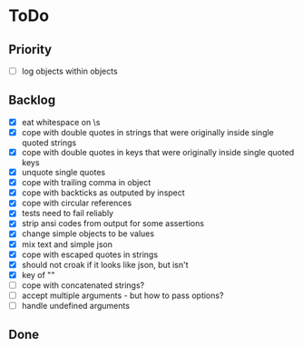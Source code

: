 # ToDo

## Priority

-   [ ] log objects within objects

## Backlog

-   [x] eat whitespace on \s
-   [x] cope with double quotes in strings that were originally inside single quoted strings
-   [x] cope with double quotes in keys that were originally inside single quoted keys
-   [x] unquote single quotes
-   [x] cope with trailing comma in object
-   [x] cope with backticks as outputed by inspect
-   [x] cope with circular references
-   [x] tests need to fail reliably
-   [x] strip ansi codes from output for some assertions
-   [x] change simple objects to be values
-   [x] mix text and simple json
-   [x] cope with escaped quotes in strings
-   [x] should not croak if it looks like json, but isn't
-   [x] key of ""
-   [ ] cope with concatenated strings?
-   [ ] accept multiple arguments - but how to pass options?
-   [ ] handle undefined arguments

## Done
